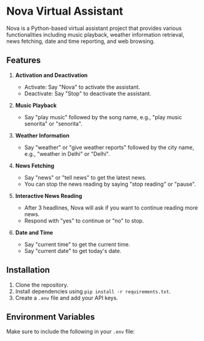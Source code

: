 # Nova Virtual Assistant

Nova is a Python-based virtual assistant project that provides various functionalities including music playback, weather information retrieval, news fetching, date and time reporting, and web browsing.

## Features

1. **Activation and Deactivation**
   - Activate: Say "Nova" to activate the assistant.
   - Deactivate: Say "Stop" to deactivate the assistant.

2. **Music Playback**
   - Say "play music" followed by the song name, e.g., "play music senorita" or "senorita".

3. **Weather Information**
   - Say "weather" or "give weather reports" followed by the city name, e.g., "weather in Delhi" or "Delhi".

4. **News Fetching**
   - Say "news" or "tell news" to get the latest news.
   - You can stop the news reading by saying "stop reading" or "pause".

5. **Interactive News Reading**
   - After 3 headlines, Nova will ask if you want to continue reading more news.
   - Respond with "yes" to continue or "no" to stop.

6. **Date and Time**
   - Say "current time" to get the current time.
   - Say "current date" to get today's date.

## Installation

1. Clone the repository.
2. Install dependencies using `pip install -r requirements.txt`.
3. Create a `.env` file and add your API keys.

## Environment Variables

Make sure to include the following in your `.env` file:


